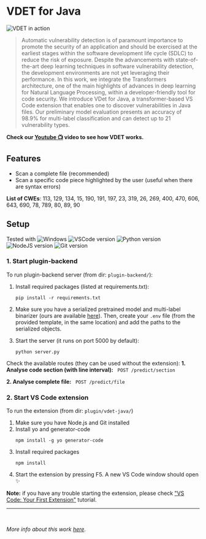 # VDET for Java

![VDET in action](https://s4.gifyu.com/images/ezgif-3-2c63f0a5ea.gif)

> Automatic vulnerability detection is of paramount importance to promote the security of an application and should be exercised at the earliest stages within the software development life cycle (SDLC) to reduce the risk of exposure. Despite the advancements with state-of-the-art deep learning techniques in software vulnerability detection, the development environments are not yet leveraging their performance. In this work, we integrate the Transformers architecture, one of the main highlights of advances in deep learning for Natural Language Processing, within a developer-friendly tool for code security. We introduce VDet for Java, a transformer-based VS Code extension that enables one to discover vulnerabilities in Java files. Our preliminary model evaluation presents an accuracy of 98.9\% for multi-label classification and can detect up to 21 vulnerability types. 

**Check our [Youtube 📺](https://youtu.be/OjiUBQ6TdqE) video to see how VDET works.** 



## Features
- Scan a complete file (recommended)
- Scan a specific code piece highlighted by the user (useful when there are syntax errors)


**List of CWEs**: 113, 129, 134, 15, 190, 191, 197, 23, 319, 26, 269, 400, 470, 606, 643, 690, 78, 789, 80, 89, 90


## Setup

Tested with ![Windows](https://svgshare.com/i/ZhY.svg) ![VSCode version](https://badgen.net/badge/VSCode/v1.70/blue) ![Python version](https://badgen.net/badge/Python/v3.10.2/blue) ![NodeJS version](https://badgen.net/badge/NodeJS/v16.15.0/blue) ![Git version](https://badgen.net/badge/Git/v2.35.1.windows.2/blue) 

### 1. Start plugin-backend
To run plugin-backend server (from dir: `plugin-backend/`):

1. Install required packages (listed at requirements.txt):
    ```
    pip install -r requirements.txt
    ```
2. Make sure you have a serialized pretrained model and multi-label binarizer (ours are available [here](https://drive.google.com/drive/folders/1QXzoY0lfNUZwgot2Px_VZCHr6QyhJjFj?usp=sharing)). Then, create your ```.env``` file (from the provided template, in the same location) and add the paths to the serialized objects.

3. Start the server (it runs on port 5000 by default):
    ```
    python server.py 
    ```
    
Check the available routes (they can be used without the extension):
**1. Analyse code section (with line interval):**
    ```  POST /predict/section ```

**2. Analyse complete file:**
    ```  POST /predict/file ```

### 2. Start VS Code extension
To run the extension (from dir: `plugin/vdet-java/`)

1. Make sure you have Node.js and Git installed
2. Install yo and generator-code
    ```
    npm install -g yo generator-code
    ```
3. Install required packages
    ```
    npm install
    ```
4. Start the extension by pressing F5. A new VS Code window should open ✨

**Note:** if you have any trouble starting the extension, please check ["VS Code: Your First Extension"](https://code.visualstudio.com/api/get-started/your-first-extension) tutorial.

___
<br>

*More info about this work [here](https://repositorio-aberto.up.pt/handle/10216/142743)*.